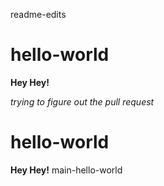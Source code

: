 readme-edits
# hello-world 
**Hey Hey!**

*trying to figure out the pull request*

# hello-world

**Hey Hey!**
main-hello-world
